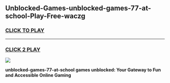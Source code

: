 
## Unblocked-Games-unblocked-games-77-at-school-Play-Free-waczg
<h3>
<a href="https://premium76.site?title=unblocked-games-77-at-school&ref=09A">CLICK TO PLAY</a></h3>
<hr>

<h3>
<a href="https://premium76.site?title=unblocked-games-77-at-school&ref=09A">CLICK 2 PLAY</a>
  
</h3>

<a href="https://premium76.site?title=unblocked-games-77-at-school&ref=09A"><img src="https://clearcache.store/games.png"></a>


**unblocked-games-77-at-school games unblocked: Your Gateway to Fun and Accessible Online Gaming**
